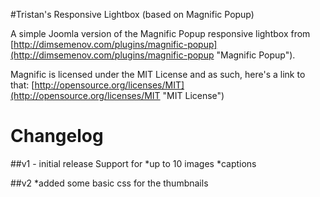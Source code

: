 #Tristan's Responsive Lightbox (based on Magnific Popup)

A simple Joomla version of the Magnific Popup responsive lightbox from [http://dimsemenov.com/plugins/magnific-popup](http://dimsemenov.com/plugins/magnific-popup "Magnific Popup").

Magnific is licensed under the MIT License and as such, here's a link to that: [http://opensource.org/licenses/MIT](http://opensource.org/licenses/MIT "MIT License")

Changelog
=========

##v1 - initial release
Support for
*up to 10 images
*captions

##v2
*added some basic css for the thumbnails

